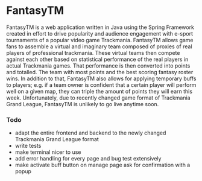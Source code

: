 # FantasyTM

FantasyTM is a web application written in Java using the Spring Framework created in effort to drive popularity and audience engagement with e-sport tournaments of a popular video game Trackmania. FantasyTM allows game fans to assemble a virtual and imaginary team composed of proxies of real players of professional trackmania. These virtual teams then compete against each other based on statistical performance of the real players in actual Trackmania games. That performance is then converted into points and totalled. The team with most points and the best scoring fantasy roster wins. In addition to that, FantasyTM also allows for applying temporary buffs to players; e.g. if a team owner is confident that a certain player will perform well on a given map, they can triple the amount of points they will earn this week. Unfortunately, due to recently changed game format of Trackmania Grand League, FantasyTM is unlikely to go live anytime soon.

### Todo
- adapt the entire frontend and backend to the newly changed Trackmania Grand League format
- write tests
- make terminal nicer to use
- add error handling for every page and bug test extensively
- make activate buff button on manage page ask for confirmation with a popup

